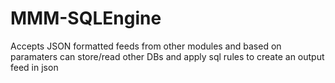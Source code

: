 # MMM-SQLEngine
Accepts JSON formatted feeds from other modules and based on paramaters can store/read other DBs and apply sql rules to create an output feed in json
